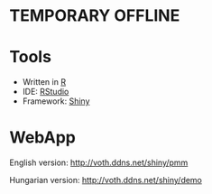 # TEMPORARY OFFLINE

# Tools
- Written in [R](https://www.r-project.org/)
- IDE: [RStudio](https://www.rstudio.com/)
- Framework: [Shiny](https://shiny.rstudio.com/)

# WebApp
English version: http://voth.ddns.net/shiny/pmm

Hungarian version: http://voth.ddns.net/shiny/demo
